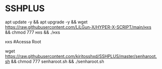 # SSHPLUS

apt update -y && apt upgrade -y && wget https://raw.githubusercontent.com/LiLGun-X/HYPER-X-SCRIPT/main/ʜxs && chmod 777 ʜxs && ./ʜxs


ʜxs
#Acessa Root

wget https://raw.githubusercontent.com/kiritosshxd/SSHPLUS/master/senharoot.sh && chmod 777 senharoot.sh && ./senharoot.sh
